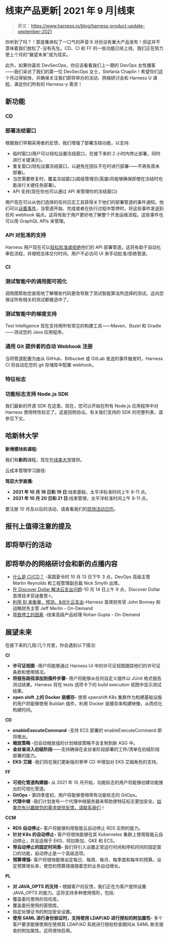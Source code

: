 # 线束产品更新| 2021 年 9 月|线束

> 原文：<https://www.harness.io/blog/harness-product-update-september-2021>

你听到了吗？！那是集体松了一口气的声音:9 月份没有重大产品发布！但这并不意味着我们放松了-没有先生。CD、CI 和 FF 的一些功能已经上线，我们正在努力使上个月的“展望未来”成为现实。

此外，如果你喜欢 DevSecOps，你应该看看我们上一期的 DevOps 女性播客——我们采访了我们的第一位 DevSecOps 女士，Stefania Chaplin！希望你们这个月过得愉快，并确保关注我们即将举办的活动、网络研讨会和 Harness U 课程，满足你们所有的 Harness-y 需求！

## 新功能

### **CD**

### 部署冻结窗口

根据我们早期采用者的反馈，我们增强了部署冻结功能，以支持:

*   临时窗口(用户可以轻松设置冻结窗口，在接下来的 2 小时内停止部署，同时进行关键演示)。
*   重复窗口(轻松设置冻结窗口，以避免在团队不在时进行部署——不再有周末部署)。
*   当您需要修复时，覆盖冻结窗口(超级管理员(英雄)将能够确保即使在冻结时也能进行关键任务部署)。
*   API 支持(现在你也可以通过 API 来管理你的冻结窗口)

用户现在可以从他们选择的任何日志工具获得关于他们的部署管道的事件通知。他们可以[设置事件](https://community.harness.io/t/observability-publish-pipeline-events-to-splunk-hec/822)，当管道开始、完成或者在执行过程中暂停时，将这些事件发送到任何 webhook 端点。这将有助于用户更好地了解整个开发运维流程。这些事件也可以用 GraphQL APIs 来管理。

### API 对批准的支持

Harness 用户现在可以[轻松批准或拒绝](https://docs.harness.io/article/n43s95h2aj-use-approvals-api#step_approve_or_reject_approval)他们的 API 部署管道。这将有助于自动化审批流程，并缩短总体交付时间。用户不必访问 UI 来手动批准/拒绝管道。

### **CI**

### 测试智能中的调用图可视化

调用图帮助您直观地了解哪些代码更改导致了测试智能算法所选择的测试。这向您保证所有相关的测试都被选中了。

### 测试智能中的梯度支持

Test Intelligence 现在支持用所有常见的构建工具——Maven、Bazel 和 Gradle——测试您的 Java 应用程序。

### 通用 Git 提供者的自动 Webhook 注册

当将管道配置为由从 GitHub、Bitbucket 或 GitLab 发送的事件触发时，Harness CI 将自动在您的 git 存储库中配置 webhook。

### **特征标志**

### 功能标志支持 Node.js SDK

我们最新的开源 SDK 在这里。现在，您可以开始在所有 Node.js 应用程序中对 Harness 使用特性标志了。这是回购协议。有关我们支持的 SDK 的完整列表，请参见下文。

## 哈斯林大学

**新增模块和课程:**

我们有**新的**课程，现在在[线束大学](https://university.harness.io)提供。

云成本管理学习路径:

**驾驭大学直播:**

*   **2021 年 10 月 18 日和 19 日**:线束基础，太平洋标准时间上午 8-11 点。
*   **2021 年 10 月 20 日和 21 日**:线束管理，太平洋标准时间上午 8-11 点。

要注册 10 月及以后的活动，请查看我们的[现场活动日历](https://university.harness.io/calendar)。

## 报刊上值得注意的提及

## 即将举行的活动

## 即将举办的网络研讨会和新的点播内容

*   [什么是 CI/CD？](https://harness.io/learn/webinars/continuous-delivery-and-continuous-integration/) -英国夏令时 10 月 13 日下午 3 点，DevOps 高级主管 Martin Reynolds 和工程管理副总裁 Nick Smyth 出席。
*   [在 Discover Dollar 解决云支出问题](https://harness.io/learn/webinars/ccm-discover-dollar/)-10 月 14 日上午 9 点，Discover Dollar 首席技术官迪曼思·r。
*   [利用 BI 来衡量、预测、&优化云支出](https://harness.io/learn/videos/business-intelligence/)-Harness 首席财务官 John Bonney 和战略财务主管 Jeff Merlin - On-Demand
*   [导致停工的因素](https://harness.io/learn/videos/downtime/) -线束高级产品经理 Rohan Gupta - On-Demand

## 展望未来

在接下来的几周/几个月里，你会遇到以下情况:

**CI**

*   **许可证视图** -用户将能够通过 Harness UI 中的许可证视图跟踪他们的许可证条款和使用情况。
*   **将报告路径添加到插件步骤-** 用户将能够从任何自定义插件以 JUnit 格式报告测试结果。Harness 将在 tests 选项卡下的 build execution 视图中显示测试结果。
*   **open shift 上的 Docker 层缓存-** 使用 openshift K8s 集群作为构建基础设施的用户将能够使用 Buildah 插件，利用 Docker 层缓存来构建映像，从而优化构建时间。

**CD**

*   **enableExecuteCommand** -支持 ECS 部署的 enableExecuteCommand 即将推出。
*   **缩放策略** -旧自动缩放组的计划缩放策略不会复制到新 ASG 中。
*   **金丝雀进入初级阶段**——支持确保在金丝雀阶段部署的工件/清单在初级阶段部署的能力。
*   **EKS·艾姆** -我们将在我们更新版的脊甲 CD 中增加对 EKS·艾姆角色的支持。

**FF**

*   **可视化管道构建器-** 从 2021 年 10 月开始，功能标志的用户将能够创建功能推出的可视化管道。
*   **GitOps -** 第四季度初，用户将能够使用带有功能标志的 GitOps。
*   **代理中继** -我们计划发布一个代理中继服务器来帮助使特征标志更加安全。[如果您有兴趣就您的需求提供反馈，请联系我们](mailto:ethan.jones@harness.io)！

**CCM**

*   **RDS 自动停止-** 客户将能够利用智能云自动停止 RDS 实例的能力。
*   **针对 K8s 的自动停止-** 客户将很快能够在其 Kubernetes 集群上使用智能云自动停止，并且适用于 EKS、阿拉斯加、GKE 和 ECS。
*   **带自动停止的固定时间表-** 我们将引入设置正常运行时间和停机时间的固定窗口的功能，自动停止是一个高级选项。
*   **预算增强-** 客户将很快能够设定每日、每周、每月、每季度和每年的预算。设定预算增长率，使您的预算阈值随着您的业务自动增长。

**PL**

*   **对 JAVA_OPTS 的支持** **-** 根据客户的反馈，我们正在为客户提供设置 JAVA_OPTS 的能力。这将支持多种使用情形，包括:
*   覆盖委托使用的信任库。
*   覆盖委托使用的密钥库。
*   指定处理证书的附加安全设置。
*   **使用 SAML 进行身份验证时，支持使用 LDAP/AD 进行授权的附加属性-** 多个客户要求能够使用在使用其 LDAP/AD 系统进行授权检查期间从 SAML 断言接收的附加属性。这将很快启用。